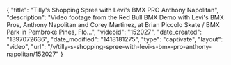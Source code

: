 {
    "title": "Tilly's Shopping Spree with Levi's BMX PRO Anthony Napolitan",
    "description": "Video footage from the Red Bull BMX Demo with Levi's BMX Pros, Anthony Napolitan and Corey Martinez, at Brian Piccolo Skate \/ BMX Park in Pembroke Pines, Flo...",
    "videoid": "152027",
    "date_created": "1397072636",
    "date_modified": "1418181275",
    "type": "captivate",
    "layout": "video",
    "url": "\/v\/tilly-s-shopping-spree-with-levi-s-bmx-pro-anthony-napolitan\/152027"
}